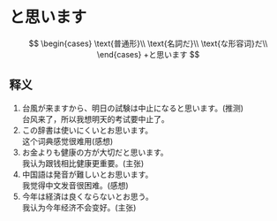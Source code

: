 # と思います  
$$
\begin{cases}
  \text{普通形}\\
  \text{名詞だ}\\
  \text{な形容词}だ\\
\end{cases}
+と思います
$$
## 释义  
1. 台風が来ますから、明日の試験は中止になると思います。(推测)  
台风来了，所以我想明天的考试要中止了。
2. この辞書は使いにくいとお思います。  
这个词典感觉很难用(感想)
3. お金よりも健康の方が大切だと思います。  
我认为跟钱相比健康更重要。(主张)  
4. 中国語は発音が難しいとお思います。  
我觉得中文发音很困难。(感想)  
5. 今年は経済は良くならないとお思う。  
我认为今年经济不会变好。(主张)  
